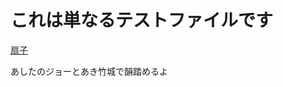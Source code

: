 # これは単なるテストファイルです

[扇子](https://ancl.jp/img/game/chara/271WFN/graphic/271WFN_sd_22.png)

あしたのジョーとあき竹城で韻踏めるよ